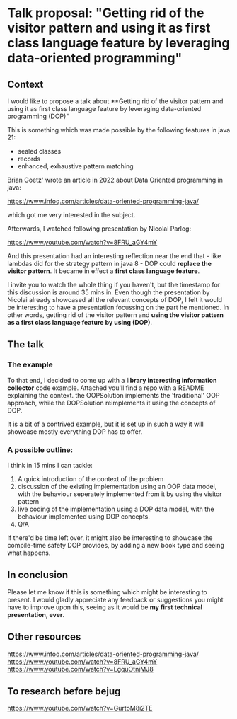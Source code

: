 # Talk proposal: "Getting rid of the visitor pattern and using it as first class language feature by leveraging data-oriented programming"


## Context
I would like to propose a talk about **Getting rid of the visitor pattern and using it as first class language feature by leveraging data-oriented programming (DOP)"

This is something which was made possible by the following features in java 21:

- sealed classes
- records
- enhanced, exhaustive pattern matching


Brian Goetz' wrote an article in 2022 about Data Oriented programming in java:

https://www.infoq.com/articles/data-oriented-programming-java/


which got me very interested in the subject. 

Afterwards, I watched following presentation by Nicolai Parlog:

https://www.youtube.com/watch?v=8FRU_aGY4mY

And this presentation had an interesting reflection near the end that - like lambdas did for the strategy pattern in java 8 - DOP could **replace the visitor pattern**.
It became in effect a **first class language feature**.

I invite you to watch the whole thing if you haven't, but the timestamp for this discussion is around 35 mins in.
Even though the presentation by Nicolai already showcased all the relevant concepts of DOP, I felt it would be interesting to have a presentation focussing on the part he mentioned. 
In other words, getting rid of the visitor pattern and **using the visitor pattern as a first class language feature by using (DOP)**.

## The talk

### The example


To that end, I decided to come up with a **library interesting information collector** code example. Attached you'll find a repo with a README explaining the context.
the OOPSolution implements the 'traditional' OOP approach, while the DOPSolution reimplements it using the concepts of DOP.

It is a bit of a contrived example, but it is set up in such a way it will showcase mostly everything DOP has to offer.

### A possible outline:

I think in 15 mins I can tackle:


1. A quick introduction of the context of the problem
2. discussion of the existing implementation using an OOP data model, with the behaviour seperately implemented from it by using the visitor pattern
3. live coding of the implementation using a DOP data model, with the behaviour implemented using DOP concepts.
4. Q/A


If there'd be time left over, it might also be interesting to showcase the compile-time safety DOP provides, by adding a new book type and seeing what happens.


## In conclusion

Please let me know if this is something which might be interesting to present.
I would gladly appreciate any feedback or suggestions you might have to improve upon this, seeing as it would be **my first technical presentation, ever**.



## Other resources

https://www.infoq.com/articles/data-oriented-programming-java/
https://www.youtube.com/watch?v=8FRU_aGY4mY
https://www.youtube.com/watch?v=LgquOtnjMJ8


## To research before bejug

https://www.youtube.com/watch?v=GurtoM8i2TE
